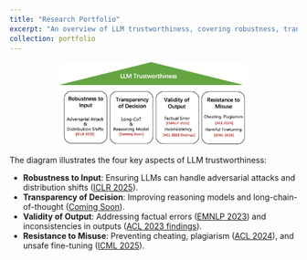 ```yaml
---
title: "Research Portfolio"
excerpt: "An overview of LLM trustworthiness, covering robustness, transparency, validity, and resistance to misuse."
collection: portfolio
---
```




<img src="/images/trust-llm.png" alt="LLM Trustworthiness" style="width: 65%; display: block; margin: auto;" />

The diagram illustrates the four key aspects of LLM trustworthiness:
- **Robustness to Input**: Ensuring LLMs can handle adversarial attacks and distribution shifts ([ICLR 2025](https://openreview.net/pdf?id=txoJvjfI9w)).
- **Transparency of Decision**: Improving reasoning models and long-chain-of-thought ([Coming Soon](#)).
- **Validity of Output**: Addressing factual errors ([EMNLP 2023](https://aclanthology.org/2023.emnlp-main.390)) and inconsistencies in outputs ([ACL 2023 findings](https://aclanthology.org/2023.findings-acl.462)).
- **Resistance to Misuse**: Preventing cheating, plagiarism ([ACL 2024](https://aclanthology.org/2024.acl-long.496.pdf)), and unsafe fine-tuning ([ICML 2025](https://icml.cc/virtual/2025/poster/45951)).


<!-- <img src="/images/trust-llm-sys.png" style="width: 65%; display: block; margin: auto;" />


From a systems perspective, the first three aspects correspond to the input, hidden states, and output of the system. The final aspect represents the relationship between the system and its users. These principles guide the design of safer and more trustworthy large language models. -->

<!-- _Last updated: June 2025_ -->
